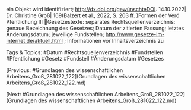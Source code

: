 ein Objekt wird identifiziert; http://dx.doi.org/gewünschteDOI.
14.10.2022| Dr. Christine Groß| 169(Balzert et al., 2022, S. 203 ff. )Formen der Verö Pfentlichung III
Gesetzestexte: separates Rechtsquellenverzeichnis: genaue Bezeichnung des Gesetzes; 
Datum der zitierten Fassung; letztes Änderungsdatum; jeweilige Fundstellen; 
http://www.gesetze-im-internet.de/aktuell.html ; Informationen vor Inhaltsverzeichnis zu 

   Tags & Topics:
   #Datum
   #Rechtsquellenverzeichnis
   #Fundstellen
   #Pfentlichung
   #Gesetz
   #Fundstell
   #Änderungsdatum
   #Gesetzes

[Previous: #Grundlagen des wissenschaftlichen Arbeitens_Groß_281022_122](Grundlagen des wissenschaftlichen Arbeitens_Groß_281022_122.md)

[Next: #Grundlagen des wissenschaftlichen Arbeitens_Groß_281022_122](Grundlagen des wissenschaftlichen Arbeitens_Groß_281022_122.md)
